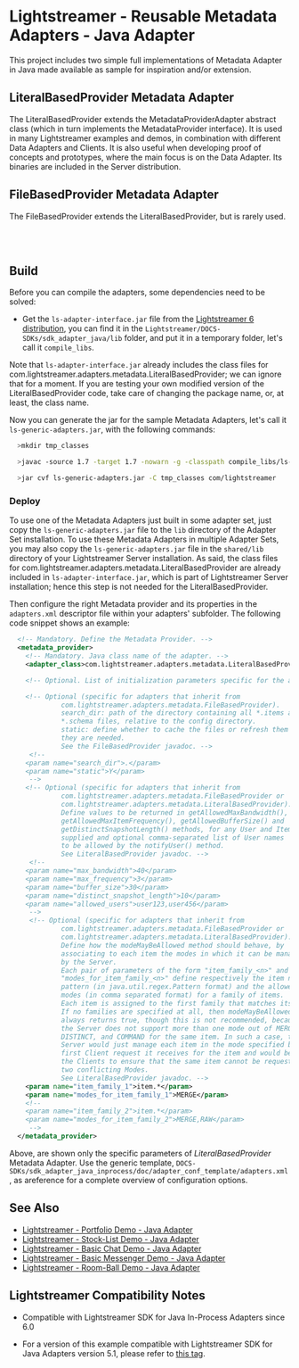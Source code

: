 # Lightstreamer - Reusable Metadata Adapters - Java Adapter

<!-- START DESCRIPTION lightstreamer-example-reusablemetadata-adapter-java -->

This project includes two simple full implementations of Metadata Adapter in Java made available as sample for inspiration and/or extension.

## LiteralBasedProvider Metadata Adapter

The LiteralBasedProvider extends the MetadataProviderAdapter abstract class (which in turn implements the MetadataProvider interface). It is used in many Lightstreamer examples and demos, in combination with different Data Adapters and Clients.
It is also useful when developing proof of concepts and prototypes, where the main focus is on the Data Adapter.
Its binaries are included in the Server distribution.

## FileBasedProvider Metadata Adapter

The FileBasedProvider extends the LiteralBasedProvider, but is rarely used.
<!-- END DESCRIPTION lightstreamer-example-reusablemetadata-adapter-java -->
<br>
<br>

## Build

Before you can compile the adapters, some dependencies need to be solved:
* Get the `ls-adapter-interface.jar` file from the [Lightstreamer 6 distribution](http://www.lightstreamer.com/download), you can find it in the `Lightstreamer/DOCS-SDKs/sdk_adapter_java/lib` folder, and put it in a temporary folder, let's call it `compile_libs`.

Note that `ls-adapter-interface.jar` already includes the class files for com.lightstreamer.adapters.metadata.LiteralBasedProvider; we can ignore that for a moment.
If you are testing your own modified version of the LiteralBasedProvider code, take care of changing the package name, or, at least, the class name.

Now you can generate the jar for the sample Metadata Adapters, let's call it `ls-generic-adapters.jar`, with the following commands:
```sh
  >mkdir tmp_classes

  >javac -source 1.7 -target 1.7 -nowarn -g -classpath compile_libs/ls-adapter-interface.jar -sourcepath src -d tmp_classes src/com/lightstreamer/adapters/metadata/LiteralBasedProvider.java src/com/lightstreamer/adapters/metadata/FileBasedProvider.java

  >jar cvf ls-generic-adapters.jar -C tmp_classes com/lightstreamer
```

### Deploy

To use one of the Metadata Adapters just built in some adapter set, just copy the `ls-generic-adapters.jar` file to the `lib` directory of the Adapter Set installation.
To use these Metadata Adapters in multiple Adapter Sets, you may also copy the `ls-generic-adapters.jar` file in the `shared/lib` directory of your Lightstreamer Server installation. 
As said, the class files for com.lightstreamer.adapters.metadata.LiteralBasedProvider are already included in `ls-adapter-interface.jar`, which is part of Lightstreamer Server installation; hence this step is not needed for the LiteralBasedProvider.

Then configure the right Metadata provider and its properties in the `adapters.xml` descriptor file within your adapters' subfolder. The following code snippet shows an example: 
```xml
  <!-- Mandatory. Define the Metadata Provider. -->
  <metadata_provider>
    <!-- Mandatory. Java class name of the adapter. -->
    <adapter_class>com.lightstreamer.adapters.metadata.LiteralBasedProvider</adapter_class>

    <!-- Optional. List of initialization parameters specific for the adapter. -->

    <!-- Optional (specific for adapters that inherit from
             com.lightstreamer.adapters.metadata.FileBasedProvider).
             search_dir: path of the directory containing all *.items and
             *.schema files, relative to the config directory.
             static: define whether to cache the files or refresh them any time
             they are needed.
             See the FileBasedProvider javadoc. -->
     <!--
    <param name="search_dir">.</param>
    <param name="static">Y</param>
     -->
    <!-- Optional (specific for adapters that inherit from
             com.lightstreamer.adapters.metadata.FileBasedProvider or
             com.lightstreamer.adapters.metadata.LiteralBasedProvider).
             Define values to be returned in getAllowedMaxBandwidth(),
             getAllowedMaxItemFrequency(), getAllowedBufferSize() and
             getDistinctSnapshotLength() methods, for any User and Item
             supplied and optional comma-separated list of User names
             to be allowed by the notifyUser() method.
             See LiteralBasedProvider javadoc. -->
     <!--
    <param name="max_bandwidth">40</param>
    <param name="max_frequency">3</param>
    <param name="buffer_size">30</param>
    <param name="distinct_snapshot_length">10</param>
    <param name="allowed_users">user123,user456</param>
     -->
     <!-- Optional (specific for adapters that inherit from
             com.lightstreamer.adapters.metadata.FileBasedProvider or
             com.lightstreamer.adapters.metadata.LiteralBasedProvider).
             Define how the modeMayBeAllowed method should behave, by
             associating to each item the modes in which it can be managed
             by the Server.
             Each pair of parameters of the form "item_family_<n>" and
             "modes_for_item_family_<n>" define respectively the item name
             pattern (in java.util.regex.Pattern format) and the allowed
             modes (in comma separated format) for a family of items.
             Each item is assigned to the first family that matches its name.
             If no families are specified at all, then modeMayBeAllowed
             always returns true, though this is not recommended, because
             the Server does not support more than one mode out of MERGE,
             DISTINCT, and COMMAND for the same item. In such a case, the
             Server would just manage each item in the mode specified by the
             first Client request it receives for the item and would be up to
             the Clients to ensure that the same item cannot be requested in
             two conflicting Modes.
             See LiteralBasedProvider javadoc. -->
    <param name="item_family_1">item.*</param>
    <param name="modes_for_item_family_1">MERGE</param>
    <!--
    <param name="item_family_2">item.*</param>
    <param name="modes_for_item_family_2">MERGE,RAW</param>
     -->
  </metadata_provider>
```

Above, are shown only the specific parameters of *LiteralBasedProvider* Metadata Adapter. Use the generic template, `DOCS-SDKs/sdk_adapter_java_inprocess/doc/adapter_conf_template/adapters.xml`, as areference for a complete overview of configuration options.

## See Also
<!-- START RELATED_ENTRIES -->

* [Lightstreamer - Portfolio Demo - Java Adapter](https://github.com/Weswit/Lightstreamer-example-Portfolio-adapter-java)
* [Lightstreamer - Stock-List Demo - Java Adapter](https://github.com/Weswit/Lightstreamer-example-Stocklist-adapter-java)
* [Lightstreamer - Basic Chat Demo - Java Adapter](https://github.com/Weswit/Lightstreamer-example-Chat-adapter-java)
* [Lightstreamer - Basic Messenger Demo - Java Adapter](https://github.com/Weswit/Lightstreamer-example-Messenger-adapter-java)
* [Lightstreamer - Room-Ball Demo - Java Adapter](https://github.com/Weswit/Lightstreamer-example-RoomBall-adapter-java)

<!-- END RELATED_ENTRIES -->

## Lightstreamer Compatibility Notes

* Compatible with Lightstreamer SDK for Java In-Process Adapters since 6.0
- For a version of this example compatible with Lightstreamer SDK for Java Adapters version 5.1, please refer to [this tag](https://github.com/Weswit/Lightstreamer-example-ReusableMetadata-adapter-java/tree/for_Lightstreamer_5.1).
